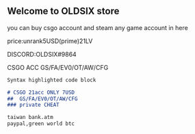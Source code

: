 ## Welcome to OLDSIX store

you can buy csgo account and steam any game account in here

price:unrank5USD(prime)21LV

DISCORD:OLDSIX#9864

CSGO ACC GS/FA/EV0/OT/AW/CFG 

```markdown
Syntax highlighted code block

# CSGO 21acc ONLY 7USD
##  GS/FA/EV0/OT/AW/CFG 
### private CHEAT

taiwan bank.atm
paypal,green world btc
